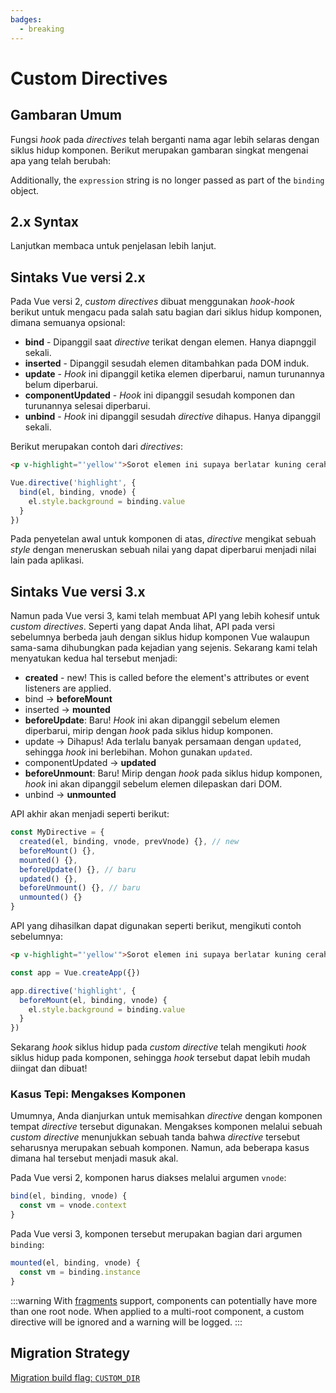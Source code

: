 ```yaml
---
badges:
  - breaking
---
```


# Custom Directives <MigrationBadges :badges="$frontmatter.badges" />

## Gambaran Umum

Fungsi _hook_ pada _directives_ telah berganti nama agar lebih selaras dengan siklus hidup komponen. Berikut merupakan gambaran singkat mengenai apa yang telah berubah:

Additionally, the `expression` string is no longer passed as part of the `binding` object.

## 2.x Syntax

Lanjutkan membaca untuk penjelasan lebih lanjut.

## Sintaks Vue versi 2.x

Pada Vue versi 2, _custom directives_ dibuat menggunakan _hook-hook_ berikut untuk mengacu pada salah satu bagian dari siklus hidup komponen, dimana semuanya opsional:

- **bind** - Dipanggil saat _directive_ terikat dengan elemen. Hanya diapnggil sekali.
- **inserted** - Dipanggil sesudah elemen ditambahkan pada DOM induk.
- **update** - _Hook_ ini dipanggil ketika elemen diperbarui, namun turunannya belum diperbarui.
- **componentUpdated** - _Hook_ ini dipanggil sesudah komponen dan turunannya selesai diperbarui.
- **unbind** - _Hook_ ini dipanggil sesudah _directive_ dihapus. Hanya dipanggil sekali.

Berikut merupakan contoh dari _directives_:

```html
<p v-highlight="'yellow'">Sorot elemen ini supaya berlatar kuning cerah</p>
```

```js
Vue.directive('highlight', {
  bind(el, binding, vnode) {
    el.style.background = binding.value
  }
})
```

Pada penyetelan awal untuk komponen di atas, _directive_ mengikat sebuah _style_ dengan meneruskan sebuah nilai yang dapat diperbarui menjadi nilai lain pada aplikasi.

## Sintaks Vue versi 3.x

Namun pada Vue versi 3, kami telah membuat API yang lebih kohesif untuk _custom directives_. Seperti yang dapat Anda lihat, API pada versi sebelumnya berbeda jauh dengan siklus hidup komponen Vue walaupun sama-sama dihubungkan pada kejadian yang sejenis. Sekarang kami telah menyatukan kedua hal tersebut menjadi:

- **created** - new! This is called before the element's attributes or event listeners are applied.
- bind → **beforeMount**
- inserted → **mounted**
- **beforeUpdate**: Baru! _Hook_ ini akan dipanggil sebelum elemen diperbarui, mirip dengan _hook_ pada siklus hidup komponen.
- update → Dihapus! Ada terlalu banyak persamaan dengan `updated`, sehingga _hook_ ini berlebihan. Mohon gunakan `updated`.
- componentUpdated → **updated**
- **beforeUnmount**: Baru! Mirip dengan _hook_ pada siklus hidup komponen, _hook_ ini akan dipanggil sebelum elemen dilepaskan dari DOM.
- unbind -> **unmounted**

API akhir akan menjadi seperti berikut:

```js
const MyDirective = {
  created(el, binding, vnode, prevVnode) {}, // new
  beforeMount() {},
  mounted() {},
  beforeUpdate() {}, // baru
  updated() {},
  beforeUnmount() {}, // baru
  unmounted() {}
}
```

API yang dihasilkan dapat digunakan seperti berikut, mengikuti contoh sebelumnya:

```html
<p v-highlight="'yellow'">Sorot elemen ini supaya berlatar kuning cerah</p>
```

```js
const app = Vue.createApp({})

app.directive('highlight', {
  beforeMount(el, binding, vnode) {
    el.style.background = binding.value
  }
})
```

Sekarang _hook_ siklus hidup pada _custom directive_ telah mengikuti _hook_ siklus hidup pada komponen, sehingga _hook_ tersebut dapat lebih mudah diingat dan dibuat!

### Kasus Tepi: Mengakses Komponen

Umumnya, Anda dianjurkan untuk memisahkan _directive_ dengan komponen tempat _directive_ tersebut digunakan. Mengakses komponen melalui sebuah _custom directive_ menunjukkan sebuah tanda bahwa _directive_ tersebut seharusnya merupakan sebuah komponen. Namun, ada beberapa kasus dimana hal tersebut menjadi masuk akal.

Pada Vue versi 2, komponen harus diakses melalui argumen `vnode`:

```js
bind(el, binding, vnode) {
  const vm = vnode.context
}
```

Pada Vue versi 3, komponen tersebut merupakan bagian dari argumen `binding`:

```js
mounted(el, binding, vnode) {
  const vm = binding.instance
}
```

:::warning
With [fragments](/guide/migration/fragments.html#overview) support, components can potentially have more than one root node. When applied to a multi-root component, a custom directive will be ignored and a warning will be logged.
:::

## Migration Strategy

[Migration build flag: `CUSTOM_DIR`](migration-build.html#compat-configuration)
